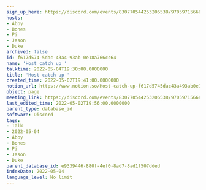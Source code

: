 ```yaml
---
sign_up_here: https://discord.com/events/830770544253206538/970597156681568276
hosts:
- Abby
- Bones
- Pi
- Jason
- Duke
archived: false
id: f617d574-5dac-43a4-93ab-0e18a766cc64
name: 'Host catch up '
talktime: 2022-05-04T19:30:00.0000000
title: 'Host catch up '
created_time: 2022-05-02T19:41:00.0000000
notion_url: https://www.notion.so/Host-catch-up-f617d5745dac43a493ab0e18a766cc64
object: page
meeting_link: https://discord.com/events/830770544253206538/970597156681568276
last_edited_time: 2022-05-02T19:56:00.0000000
parent_type: database_id
software: Discord
tags:
- Talk
- 2022-05-04
- Abby
- Bones
- Pi
- Jason
- Duke
parent_database_id: e9339446-880f-4ef0-8ad7-8ad1f507dded
indexDate: 2022-05-04
language_level: No limit
---
```





